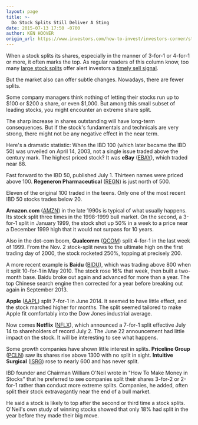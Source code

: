 ```yaml
---
layout: page
title: >-
  Do Stock Splits Still Deliver A Sting
date: 2015-07-13 17:50 -0700
author: KEN HOOVER
origin_url: https://www.investors.com/how-to-invest/investors-corner/stock-splits-are-fewer-and-extreme/
---
```


When a stock splits its shares, especially in the manner of 3-for-1 or 4-for-1 or more, it often marks the top. As regular readers of this column know, too many [large stock splits](http://education.investors.com/investors-corner/758404-excessive-stock-splits-can-mark-a-top.htm) offer alert investors a [timely sell signal](https://www.investors.com/special-report/756667-master-this-sell-rule-investing-tips-on-when-to-sell-your-stocks.aspx).

But the market also can offer subtle changes. Nowadays, there are fewer splits.

Some company managers think nothing of letting their stocks run up to \$100 or \$200 a share, or even \$1,000. But among this small subset of leading stocks, you might encounter an extreme share split.

The sharp increase in shares outstanding will have long-term consequences. But if the stock's fundamentals and technicals are very strong, there might not be any negative effect in the near term.

Here's a dramatic statistic: When the IBD 100 (which later became the IBD 50) was unveiled on April 14, 2003, not a single issue traded above the century mark. The highest priced stock? It was **eBay** ([EBAY](https://research.investors.com/quote.aspx?symbol=EBAY)), which traded near 88.

Fast forward to the IBD 50, published July 1. Thirteen names were priced above 100. **Regeneron Pharmaceutical** ([REGN](https://research.investors.com/quote.aspx?symbol=REGN)) is just north of 500.

Eleven of the original 100 traded in the teens. Only one of the most recent IBD 50 stocks trades below 20.

**Amazon.com** ([AMZN](https://research.investors.com/quote.aspx?symbol=AMZN)) in the late 1990s is typical of what usually happens. Its stock split three times in the 1998-1999 bull market. On the second, a 3-for-1 split in January 1999, the stock shot up 50% in a week to a price near a December 1999 high that it would not surpass for 10 years.

Also in the dot-com boom, **Qualcomm** ([QCOM](https://research.investors.com/quote.aspx?symbol=QCOM)) split 4-for-1 in the last week of 1999. From the Nov. 2 stock-split news to the ultimate high on the first trading day of 2000, the stock rocketed 250%, topping at precisely 200.

A more recent example is **Baidu** ([BIDU](https://research.investors.com/quote.aspx?symbol=BIDU)), which was trading above 800 when it split 10-for-1 in May 2010. The stock rose 16% that week, then built a two-month base. Baidu broke out again and advanced for more than a year. The top Chinese search engine then corrected for a year before breaking out again in September 2013.

**Apple** ([AAPL](https://research.investors.com/quote.aspx?symbol=AAPL)) split 7-for-1 in June 2014. It seemed to have little effect, and the stock marched higher for months. The split seemed tailored to make Apple fit comfortably into the Dow Jones industrial average.

Now comes **Netflix** ([NFLX](https://research.investors.com/quote.aspx?symbol=NFLX)), which announced a 7-for-1 split effective July 14 to shareholders of record July 2. The June 22 announcement had little impact on the stock. It will be interesting to see what happens.

Some growth companies have shown little interest in splits. **Priceline Group** ([PCLN](https://research.investors.com/quote.aspx?symbol=PCLN)) saw its shares rise above 1300 with no split in sight. **Intuitive Surgical** ([ISRG](https://research.investors.com/quote.aspx?symbol=ISRG)) rose to nearly 600 and has never split.

IBD founder and Chairman William O'Neil wrote in "How To Make Money in Stocks" that he preferred to see companies split their shares 3-for-2 or 2-for-1 rather than conduct more extreme splits. Companies, he added, often split their stock extravagantly near the end of a bull market.

He said a stock is likely to top after the second or third time a stock splits. O'Neil's own study of winning stocks showed that only 18% had split in the year before they made their big move.
